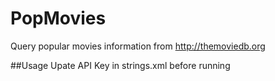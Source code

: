 # PopMovies

Query popular movies information from http://themoviedb.org

##Usage
Upate API Key in strings.xml before running

